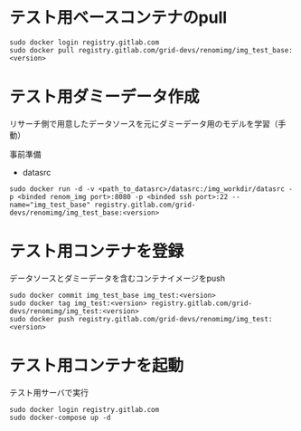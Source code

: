 # テスト用ベースコンテナのpull

```
sudo docker login registry.gitlab.com
sudo docker pull registry.gitlab.com/grid-devs/renomimg/img_test_base:<version>
```

# テスト用ダミーデータ作成
リサーチ側で用意したデータソースを元にダミーデータ用のモデルを学習（手動）

事前準備
- datasrc

```
sudo docker run -d -v <path_to_datasrc>/datasrc:/img_workdir/datasrc -p <binded renom_img port>:8080 -p <binded ssh port>:22 --name="img_test_base" registry.gitlab.com/grid-devs/renomimg/img_test_base:<version>
```

# テスト用コンテナを登録

データソースとダミーデータを含むコンテナイメージをpush

```
sudo docker commit img_test_base img_test:<version>
sudo docker tag img_test:<version> registry.gitlab.com/grid-devs/renomimg/img_test:<version>
sudo docker push registry.gitlab.com/grid-devs/renomimg/img_test:<version>
```

# テスト用コンテナを起動

テスト用サーバで実行

```
sudo docker login registry.gitlab.com
sudo docker-compose up -d
```
